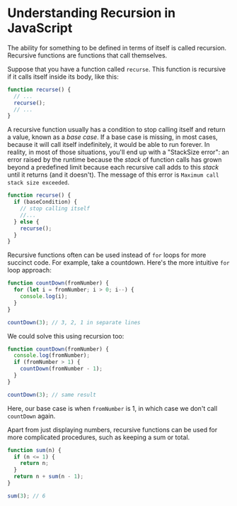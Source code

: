 # Understanding Recursion in JavaScript

The ability for something to be defined in terms of itself is called recursion.
Recursive functions are functions that call themselves.

Suppose that you have a function called `recurse`.
This function is recursive if it calls itself inside its body, like this:

```js
function recurse() {
  // ...
  recurse();
  // ...
}
```

A recursive function usually has a condition to stop calling itself and return a value, known as a _base case_.
If a base case is missing, in most cases, because it will call itself indefinitely, it would be able to run forever.
In reality, in most of those situations, you'll end up with a "StackSize error": an error raised by the runtime because the _stack_ of function calls has grown beyond a predefined limit because each recursive call adds to this _stack_ until it returns (and it doesn't).
The message of this error is `Maximum call stack size exceeded`.

```js
function recurse() {
  if (baseCondition) {
    // stop calling itself
    //...
  } else {
    recurse();
  }
}
```

Recursive functions often can be used instead of `for` loops for more succinct code.
For example, take a countdown.
Here's the more intuitive `for` loop approach:

```js
function countDown(fromNumber) {
  for (let i = fromNumber; i > 0; i--) {
    console.log(i);
  }
}

countDown(3); // 3, 2, 1 in separate lines
```

We could solve this using recursion too:

```js
function countDown(fromNumber) {
  console.log(fromNumber);
  if (fromNumber > 1) {
    countDown(fromNumber - 1);
  }
}

countDown(3); // same result
```

Here, our base case is when `fromNumber` is 1, in which case we don't call `countDown` again.

Apart from just displaying numbers, recursive functions can be used for more complicated procedures, such as keeping a sum or total.

```js
function sum(n) {
  if (n <= 1) {
    return n;
  }
  return n + sum(n - 1);
}

sum(3); // 6
```